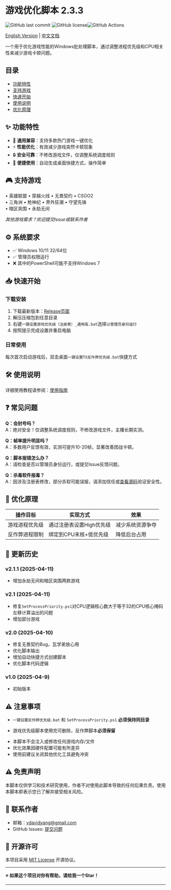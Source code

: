 # 游戏优化脚本 2.3.3

![GitHub last commit](https://img.shields.io/github/last-commit/vdavidyang/GameOptimizer) ![GitHub license](https://img.shields.io/github/license/vdavidyang/GameOptimizer)![GitHub Actions](https://img.shields.io/github/actions/workflow/status/vdavidyang/GameOptimizer/test.yml)

[English Version](./README_EN.md) | [中文文档](./README.md)

一个用于优化游戏性能的Windows批处理脚本，通过调整进程优先级和CPU相关性来减少游戏卡顿问题。

## 目录  
- [功能特性](#-功能特性)  
- [支持游戏](#-支持游戏)
- [快速开始](#-快速开始)  
- [使用说明](#-使用说明)
- [优化原理](#-优化原理)

## ✨ 功能特性

- 🚀 **通用兼容**：支持多款热门游戏一键优化
- ⚡ **性能优化**：有效减少游戏突然卡顿现象
- 🔒 **安全可靠**：不修改游戏文件，仅调整系统调度规则
- 📌 **便捷使用**：自动生成桌面快捷方式，操作简单

## 🎮 支持游戏

• 英雄联盟 • 穿越火线 • 无畏契约 • CSGO2  
• 三角洲 • 枪神纪 • 界外狂潮 • 守望先锋  
• 暗区突围 • 永劫无间

*其他游戏需求？欢迎提交Issue或联系作者*

## ⚙️ 系统要求  
- ✅ Windows 10/11 32/64位  
- ✅ 管理员权限运行  
- ❌ 其中的PowerShell可能不支持Windows 7

## 📥 快速开始

### 下载安装

1. 下载最新版本：[Release页面](https://github.com/yourusername/game-optimization-script/releases)
2. 解压压缩包到任意目录
3. 右键`一键设置游戏优先级（注册表）_通用版.bat`选择`以管理员身份运行`
4. 按照提示完成设置并重启电脑

### 日常使用

每次首次启动游戏后，双击桌面`一键设置TX反作弊优先级.bat`快捷方式

## 🛠️ 使用说明

详细使用教程请参阅：[使用指南](./docs/使用指南.pdf)

## ❓ 常见问题

**Q：会封号吗？**  
A：绝对安全！仅调整系统调度规则，不修改游戏文件，主播长期实测。

**Q：帧率提升明显吗？**  
A：多数用户反馈有效，实测可提升10-20帧，显著改善团战卡顿。

**Q：脚本报错怎么办？**  
A：请检查是否以管理员身份运行，或提交Issue反馈问题。

**Q：杀毒软件报毒？**  
A：因涉及注册表修改，部分杀软可能误报，请添加信任或[查看源码](src/)验证安全性。  

## 🔧 优化原理  
| 操作目标       | 实现方式                 | 效果             |
| -------------- | ------------------------ | ---------------- |
| 游戏进程优先级 | 通过注册表设置High优先级 | 减少系统资源争夺 |
| 反作弊进程限制 | 绑定到CPU末核+低优先级   | 降低后台占用     |

## 🔄 更新历史  

### v2.1.1 (2025-04-11)  

* 增加永劫无间和暗区突围两款游戏

### v2.1 (2025-04-11)  
-  修复`SetProcessPriority.ps1`对CPU逻辑核心数大于等于32的CPU核心掩码左移计算溢出的问题
- 增加部分游戏

### v2.0 (2025-04-10)  

- 修复无畏契约Bug，瓦学弟放心用
- 优化脚本输出
- 增加自动快捷方式创建脚本
- 优化脚本代码逻辑

### v1.0 (2025-04-9)  

- 初始版本 

## ⚠️ 注意事项  

* `一键设置反作弊优先级.bat` 和 `SetProcessPriority.ps1` **必须保持同目录**  

* 游戏优先级脚本使用完可删除，反作弊脚本**必须保留**  

- 本脚本不会注入或修改任何游戏内存/文件  
- 优化效果因硬件配置可能有所差异  
- 使用前建议关闭其他优化工具避免冲突  

## ⚠️ 免责声明

本脚本仅供学习和技术研究使用，作者不对使用此脚本导致的任何后果负责。使用本脚本即表示您已了解并接受相关风险。

## 📧 联系作者

- 邮箱：vdavidyang@gmail.com
- GitHub Issues: [提交问题](https://github.com/yourusername/game-optimization-script/issues)

## 📜 开源许可

本项目采用 [MIT License](./LICENSE) 开源协议。

---

**⭐ 如果这个项目对你有帮助，请给我一个Star！**

---
